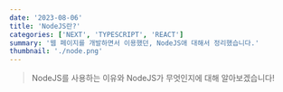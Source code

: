 ```yaml
---
date: '2023-08-06'
title: 'NodeJS란?'
categories: ['NEXT', 'TYPESCRIPT', 'REACT']
summary: '웹 페이지를 개발하면서 이용했던, NodeJS애 대해서 정리했습니다.'
thumbnail: './node.png'
---
```


> NodeJS를 사용하는 이유와 NodeJS가 무엇인지에 대해 알아보겠습니다!

<!-- ### 1. NodeJS를 왜 사용하는가?

React를 사용하는 이유를 이해하기 위해서는 우선 누가 이 기술을 사용하고 있으며, 그 규모가 어느 정도인지를 알아보아야 합니다. <br/>여러 웹사이트 중 약 절반 정도가 React.js를 사용한다고 볼 수 있습니다. 에어비엔비, 인스타그램, 넷플릭스, 페이스북과 같은 큰 기업들이 ReactJS를 사용하고 있기 때문에 큰 커뮤니티를 형성하고 있습니다. 페이스북은 ReactJS를 개발하였고, 지금도 계속해서 투자하며 발전시키고 있습니다. 한국어로 번역이 잘되어있어서 React 공식 페이지를 통해 핵심 개념과 사용 방법을 더 잘 이해할 수 있습니다. 이처럼 React를 사용하기엔 충분한 인프라가 형성되어있기 때문에 많은 곳에서 사용되고 있습니다.<br/>
또한 JavaScript의 표준 기능을 사용하여 코드를 작성하므로, 개발자는 JavaScript의 새로운 표준을 사용하거나 다른 프레임워크나 라이브러리로 전환하는 것이 상대적으로 쉽습니다. 이러한 이유로 인해 React는 학습과정이 다른 비슷한 기술들에 비해 상대적으로 편리하다고 할 수 있습니다.

![Alt text](percent.png)
\*\* [참고] Stack Overflow Developer Survey

### 2. React란?

React는 프론트엔드 개발을 위한 JavaScript 라이브러리로, 데이터가 시간에 따라 어떻게 변화하는지에 따라 UI를 효율적으로 업데이트하고 렌더링할 수 있게 해줍니다. 웹 애플리케이션을 개발할 때, 데이터가 변경될 때마다 전체 UI를 다시 렌더링하는 것은 성능에 부담이 되며, 코드를 관리하기 어렵게 만듭니다. React는 이러한 문제를 해결하기 위해 'Virtual DOM'을 도입하였습니다. 이를 통해 계속 반복되는 코드 조각들을 재사용할 수 있으며, UI를 구성하는 문법 또한 더욱 간결하고 직관적입니다. 이러한 이유로, React는 웹 애플리케이션 뿐 아니라 모바일 애플리케이션(React Native를 통해) 개발에도 널리 사용되고 있습니다. 다음 절에서는 React의 주요 특징들을 구체적으로 설명하겠습니다.

### 3. React의 주요 특징

#### **- 빠른 렌더링**

: React는 Virtual DOM(VDOM)을 사용하여 실제 브라우저의 DOM 업데이트를 최적화합니다. 이를 통해 React는 데이터의 변화가 일어날 때마다 전체 UI를 새로 렌더링하는 대신, 변화가 발생한 부분만 업데이트하는 데 필요한 최소한의 동작을 수행합니다. React의 주요 특징 중 Virtual DOM(VDOM)을 사용한 것을 뽑은 이유는 가상 돔을 사용하여 UI를 업데이트하는 데 React에서 선두적인 역할을 하였고, 그 기법이 많은 주목을 받았기 때문입니다.<br/> [참고] 📎 [Dom과 Virtual Dom(가상돔)이란?] (https://ellajang.github.io/frontendCoreTech/dom/)
<br/>
<br/>

#### **- React와 DOM간의 인터페이스: ReactDOM**

: 먼저 앞서 빠른 렌더링에서 설명한 VDOM와 ReactDOM은 다른 역할을 합니다. 개발자는 React를 통해 컴포넌트를 정의하고 상태를 관리하지만, 실제로 이 컴포넌트와 상태가 웹 브라우저에 표시되기 위해서는 DOM에 반영되어야 합니다. ReactDOM은 이런 과정을 쉽게 만들어주며, React 컴포넌트를 실제 DOM 요소에 마운트하고 업데이트하는 역할을 합니다. 따라서, ReactDOM은 React와 실제 DOM 사이의 '다리' 역할을 하고, Virtual DOM은 성능 최적화를 위한 방법입니다.
<br/>
<br/>

#### **- 컴포넌트 기반**

: React는 컴포넌트라는 독립적인 모듈을 기반으로 구축되어 있습니다. UI를 독립적이고 재사용 가능한 부분으로 분리하여 개발하고 관리할 수 있게 해줍니다. 이를 통해, 개발자는 각 컴포넌트를 개별적으로 개발하고 테스트할 수 있으며, 이를 조합하여 복잡한 UI를 구축할 수 있습니다.
<br/>
<br/>

#### **- 단방향 데이터 흐름(One-way data binding)**

: React는 단방향 데이터 흐름 또는 단방향 데이터 바인딩을 사용합니다. 데이터가 부모 컴포넌트에서 자식 컴포넌트로만 흐르며, 이를 통해 애플리케이션 내에서 데이터가 어떻게 변화하는지 쉽게 이해하고 예측할 수 있게 합니다. 구체적으로 설명하면, 자식 컴포넌트는 부모 컴포넌트로부터 props라는 형태로 데이터를 받아오고, 이 데이터는 읽기 전용이 됩니다. 자식 컴포넌트는 이 props를 직접 수정할 수 없으며, 데이터의 변화가 필요한 경우에는 부모 컴포넌트에게 이를 요청합니다. 이렇게 하면 애플리케이션의 상태 관리가 보다 명확해지며, 어떤 컴포넌트가 애플리케이션의 상태를 변경하였는지 쉽게 추적할 수 있게 됩니다.
<br/>
<br/>

#### **- JSX**

: React는 JSX라는 JavaScript를 확장한 문법을 사용합니다. JSX는 JavaScript 내부에서 HTML 구문을 작성할 수 있게 해주며, 이를 통해 개발자는 보다 직관적이고 가독성 높은 코드를 작성할 수 있게 됩니다.

### 4. 결론

React는 큰 커뮤니티, JavaScript와의 호환성, 빠른 렌더링, 컴포넌트 기반 구조, 단방향 데이터 흐름, 그리고 JSX와 같은 특징들로 인해 많은 개발자들이 선택하는 프론트엔드 라이브러리입니다. 이런 이유로 React를 많은 곳에서 사용하고 있다고 할 수 있습니다.
 -->

